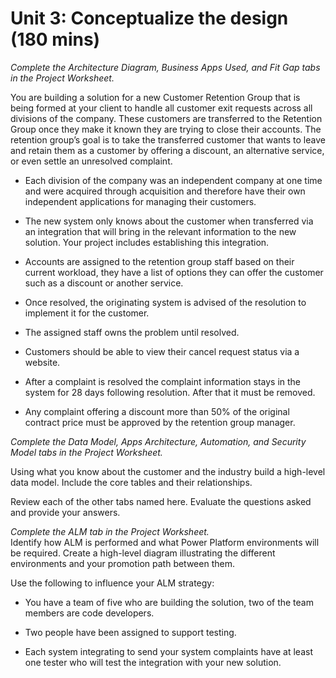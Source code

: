 

Unit 3: Conceptualize the design (180 mins)
===========================================

*Complete the Architecture Diagram, Business Apps Used, and Fit Gap tabs in the
Project Worksheet.*

You are building a solution for a new Customer Retention Group that is being
formed at your client to handle all customer exit requests across all divisions
of the company. These customers are transferred to the Retention Group once they
make it known they are trying to close their accounts. The retention group’s
goal is to take the transferred customer that wants to leave and retain them as
a customer by offering a discount, an alternative service, or even settle an
unresolved complaint.

-   Each division of the company was an independent company at one time and were
    acquired through acquisition and therefore have their own independent
    applications for managing their customers.

-   The new system only knows about the customer when transferred via an
    integration that will bring in the relevant information to the new solution.
    Your project includes establishing this integration.

-   Accounts are assigned to the retention group staff based on their
    current workload, they have a list of options they can offer the
    customer such as a discount or another service.

-   Once resolved, the originating system is advised of the resolution to
    implement it for the customer.

-   The assigned staff owns the problem until resolved.

-   Customers should be able to view their cancel request status via a website.

-   After a complaint is resolved the complaint information stays in the
    system for 28 days following resolution. After that it must be removed.

-   Any complaint offering a discount more than 50% of the original contract
    price must be approved by the retention group manager.

*Complete the Data Model, Apps Architecture, Automation, and Security Model tabs
in the Project Worksheet.*

Using what you know about the customer and the industry build a high-level data
model. Include the core tables and their relationships.

Review each of the other tabs named here. Evaluate the questions asked and
provide your answers.

*Complete the ALM tab in the Project Worksheet.*  
Identify how ALM is performed and what Power Platform environments will be
required. Create a high-level diagram illustrating the different environments
and your promotion path between them.

Use the following to influence your ALM strategy:

-   You have a team of five who are building the solution, two of the team
    members are code developers.

-   Two people have been assigned to support testing.

-   Each system integrating to send your system complaints have at least
    one tester who will test the integration with your new solution.
